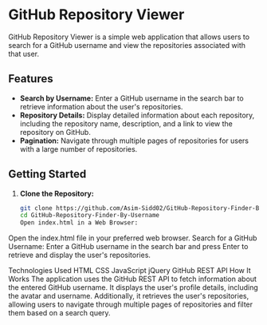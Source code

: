 # GitHub Repository Viewer

GitHub Repository Viewer is a simple web application that allows users to search for a GitHub username and view the repositories associated with that user.

## Features

- **Search by Username:** Enter a GitHub username in the search bar to retrieve information about the user's repositories.
- **Repository Details:** Display detailed information about each repository, including the repository name, description, and a link to view the repository on GitHub.
- **Pagination:** Navigate through multiple pages of repositories for users with a large number of repositories.

## Getting Started

1. **Clone the Repository:**
   ```bash
   git clone https://github.com/Asim-Sidd02/GitHub-Repository-Finder-By-Username.git
   cd GitHub-Repository-Finder-By-Username
   Open index.html in a Web Browser:

   
Open the index.html file in your preferred web browser.
Search for a GitHub Username:
Enter a GitHub username in the search bar and press Enter to retrieve and display the user's repositories.

Technologies Used
HTML
CSS
JavaScript
jQuery
GitHub REST API
How It Works
The application uses the GitHub REST API to fetch information about the entered GitHub username. It displays the user's profile details, including the avatar and username. Additionally, it retrieves the user's repositories, allowing users to navigate through multiple pages of repositories and filter them based on a search query.
